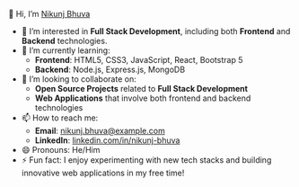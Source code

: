 👋 Hi, I’m [Nikunj Bhuva](https://github.com/nikunj-bhuva)

- 👀 I’m interested in **Full Stack Development**, including both **Frontend** and **Backend** technologies.
- 🌱 I’m currently learning:
  - **Frontend**: HTML5, CSS3, JavaScript, React, Bootstrap 5
  - **Backend**: Node.js, Express.js, MongoDB
- 💞️ I’m looking to collaborate on:
  - **Open Source Projects** related to **Full Stack Development**
  - **Web Applications** that involve both frontend and backend technologies
- 📫 How to reach me:
  - **Email**: [nikunj.bhuva@example.com](mailto:nikunj.bhuva@example.com)
  - **LinkedIn**: [linkedin.com/in/nikunj-bhuva](https://www.linkedin.com/in/nikunj-bhuva)
- 😄 Pronouns: He/Him
- ⚡ Fun fact: I enjoy experimenting with new tech stacks and building innovative web applications in my free time!

<!---
nikunj-bhuva/nikunj-bhuva is a ✨ special ✨ repository because its `README.md` (this file) appears on your GitHub profile.
You can click the Preview link to take a look at your changes.
--->
